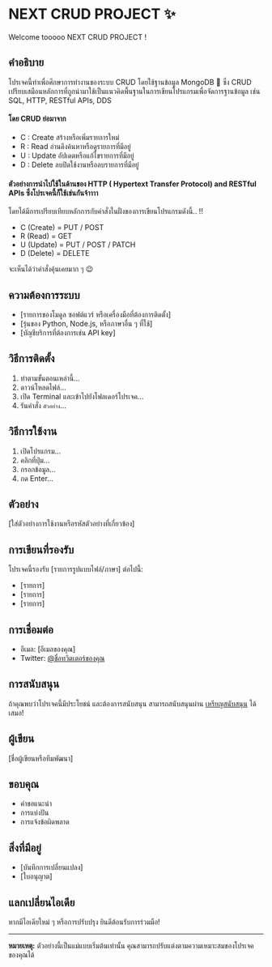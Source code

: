 # NEXT CRUD PROJECT ✨
Welcome tooooo NEXT CRUD PROJECT ! 

## คำอธิบาย

โปรเจคนี้ทำเพื่อศึกษาการทำงานของระบบ CRUD โดยใช้ฐานข้อมูล MongoDB 🥭
ซึ่ง CRUD เปรียบเสมือนหลักการที่ถูกนำมาใช้เป็นแนวคิดพื้นฐานในการเขียนโปรแกรมเพื่อจัดการฐานข้อมูล 
เช่น SQL, HTTP, RESTful APIs, DDS 
#### โดย CRUD ย่อมาจาก
- C : Create สร้างหรือเพิ่มรายการใหม่
- R : Read อ่านดึงค้นหาหรือดูรายการที่มีอยู่
- U : Update อัปเดตหรือแก้ไขรายการที่มีอยู่
- D : Delete ลบปิดใช้งานหรือลบรายการที่มีอยู่

#### ตัวอย่างการนำไปใช้ในด้านของ HTTP ( Hypertext Transfer Protocol) and RESTful APIs ซึ่งโปรเจคนี้ก็ใช้เช่นกันจ้าาาา
โดยได้มีการเปรียบเทียบหลักการกับคำสั่งในฝั่งของการเขียนโปรแกรมดังนี้.. !!
- C (Create) = PUT / POST
- R (Read) = GET
- U (Update) = PUT / POST / PATCH
- D (Delete) = DELETE

จะเห็นได้ว่าคำสั่งคุ้นเคยมาก ๆ 😉

## ความต้องการระบบ

- [รายการของโมดูล ซอฟต์แวร์ หรือเครื่องมือที่ต้องการติดตั้ง]
- [รุ่นของ Python, Node.js, หรือภาษาอื่น ๆ ที่ใช้]
- [บัญชีบริการที่ต้องการเช่น API key]

## วิธีการติดตั้ง

1. ทำตามขั้นตอนเหล่านี้...
2. ดาวน์โหลดไฟล์...
3. เปิด Terminal และเข้าไปยังโฟลเดอร์โปรเจค...
4. รันคำสั่ง `ตัวอย่าง`...

## วิธีการใช้งาน

1. เปิดโปรแกรม...
2. คลิกที่ปุ่ม...
3. กรอกข้อมูล...
4. กด Enter...

## ตัวอย่าง

[ใส่ตัวอย่างการใช้งานหรือรหัสตัวอย่างที่เกี่ยวข้อง]

## การเขียนที่รองรับ

โปรเจคนี้รองรับ [รายการรูปแบบไฟล์/ภาษา] ต่อไปนี้:

- [รายการ]
- [รายการ]
- [รายการ]

## การเชื่อมต่อ

- อีเมล: [อีเมลของคุณ]
- Twitter: [@ชื่อทวิตเตอร์ของคุณ](https://twitter.com/ชื่อทวิตเตอร์ของคุณ)

## การสนับสนุน

ถ้าคุณพบว่าโปรเจคนี้มีประโยชน์ และต้องการสนับสนุน สามารถสนับสนุนผ่าน [เหรียญสนับสนุน](link-to-donation-page) ได้เสมอ!

## ผู้เขียน

[ชื่อผู้เขียนหรือทีมพัฒนา]

## ขอบคุณ

- คำขอแนะนำ
- การแบ่งปัน
- การแจ้งข้อผิดพลาด

## สิ่งที่มีอยู่

- [บันทึกการเปลี่ยนแปลง]
- [ใบอนุญาต]

## แลกเปลี่ยนไอเดีย

หากมีไอเดียใหม่ ๆ หรือการปรับปรุง ยินดีต้อนรับการร่วมมือ!

---

**หมายเหตุ:** ตัวอย่างนี้เป็นแม่แบบเริ่มต้นเท่านั้น คุณสามารถปรับแต่งตามความเหมาะสมของโปรเจคของคุณได้
